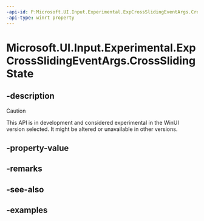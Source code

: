 ```yaml
---
-api-id: P:Microsoft.UI.Input.Experimental.ExpCrossSlidingEventArgs.CrossSlidingState
-api-type: winrt property
---
```


# Microsoft.UI.Input.Experimental.ExpCrossSlidingEventArgs.CrossSlidingState

<!--
public Windows.UI.Input.CrossSlidingState CrossSlidingState { get; }
-->

## -description

> [!CAUTION]
> This API is in development and considered experimental in the WinUI version selected. It might be altered or unavailable in other versions.

## -property-value

## -remarks

## -see-also

## -examples
